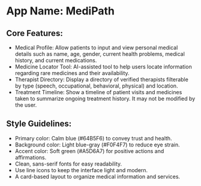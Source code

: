 # **App Name**: MediPath

## Core Features:

- Medical Profile: Allow patients to input and view personal medical details such as name, age, gender, current health problems, medical history, and current medications.
- Medicine Locator Tool: AI-assisted tool to help users locate information regarding rare medicines and their availability.
- Therapist Directory: Display a directory of verified therapists filterable by type (speech, occupational, behavioral, physical) and location.
- Treatment Timeline: Show a timeline of patient visits and medicines taken to summarize ongoing treatment history. It may not be modified by the user.

## Style Guidelines:

- Primary color: Calm blue (#64B5F6) to convey trust and health.
- Background color: Light blue-gray (#F0F4F7) to reduce eye strain.
- Accent color: Soft green (#A5D6A7) for positive actions and affirmations.
- Clean, sans-serif fonts for easy readability.
- Use line icons to keep the interface light and modern.
- A card-based layout to organize medical information and services.